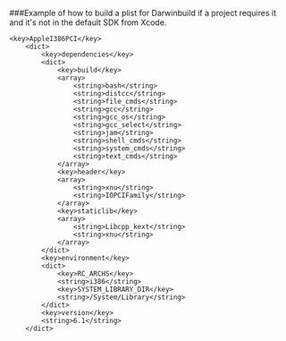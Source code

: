 ###Example of how to build a plist for Darwinbuild if a project requires it and it's not in the default SDK from Xcode.
    
    <key>AppleI386PCI</key>
		<dict>
			<key>dependencies</key>
			<dict>
				<key>build</key>
				<array>
					<string>bash</string>
					<string>distcc</string>
					<string>file_cmds</string>
					<string>gcc</string>
					<string>gcc_os</string>
					<string>gcc_select</string>
					<string>jam</string>
					<string>shell_cmds</string>
					<string>system_cmds</string>
					<string>text_cmds</string>
				</array>
				<key>header</key>
				<array>
					<string>xnu</string>
					<string>IOPCIFamily</string>
				</array>
				<key>staticlib</key>
				<array>
					<string>Libcpp_kext</string>
					<string>xnu</string>
				</array>
			</dict>
			<key>environment</key>
			<dict>
				<key>RC_ARCHS</key>
				<string>i386</string>
				<key>SYSTEM_LIBRARY_DIR</key>
				<string>/System/Library</string>
			</dict>
			<key>version</key>
			<string>6.1</string>
		</dict>
